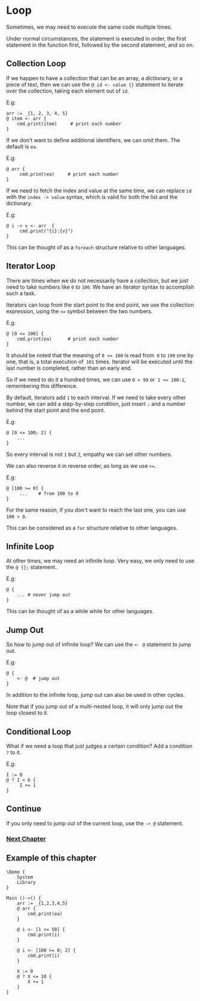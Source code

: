 # Loop
Sometimes, we may need to execute the same code multiple times.

Under normal circumstances, the statement is executed in order, the first statement in the function first, followed by the second statement, and so on.
## Collection Loop
If we happen to have a collection that can be an array, a dictionary, or a piece of text, then we can use the `@ id <- value {}` statement to iterate over the collection, taking each element out of `id`.

E.g:
```
arr := _{1, 2, 3, 4, 5}
@ item <- arr {
    cmd.print(item)     # print each number
}
```
If we don't want to define additional identifiers, we can omit them. The default is `ea`.

E.g:
```
@ arr {
     cmd.print(ea)     # print each number
}
```

If we need to fetch the index and value at the same time, we can replace `id` with the `index -> value` syntax, which is valid for both the list and the dictionary.

E.g:
```
@ i -> v <- arr  {
     cmd.print("{i}:{v}")
}
```

This can be thought of as a `foreach` structure relative to other languages.
## Iterator Loop
There are times when we do not necessarily have a collection, but we just need to take numbers like `0` to `100`. We have an iterator syntax to accomplish such a task.

Iterators can loop from the start point to the end point, we use the collection expression, using the `<=` symbol between the two numbers.

E.g:
```
@ [0 <= 100] {
    cmd.print(ea)      # print each number
}
```
It should be noted that the meaning of `0 <= 100` is read from` 0` to `100` one by one, that is, a total execution of` 101` times. Iterator will be executed until the last number is completed, rather than an early end.

So if we need to do it a hundred times, we can use `0 < 99` or` 1 <= 100-1`, remembering this difference.

By default, iterators add `1` to each interval. If we need to take every other number, we can add a step-by-step condition, just insert `;` and a number behind the start point and the end point.

E.g:
```
@ [0 <= 100; 2] {
    ...
}
```
So every interval is not `1` but `2`, empathy we can set other numbers.

We can also reverse it in reverse order, as long as we use `>=`.

E.g:
```
@ [100 >= 0] {
     ...    # from 100 to 0
}
```
For the same reason, if you don't want to reach the last one, you can use `100 > 0`.

This can be considered as a `for` structure relative to other languages.
## Infinite Loop
At other times, we may need an infinite loop. Very easy, we only need to use the `@ {};` statement..

E.g:
```
@ {
    ... # never jump out
}
```
This can be thought of as a while while for other languages.
## Jump Out
So how to jump out of infinite loop? We can use the `<- @` statement to jump out.

E.g:
```
@ {
    <- @  # jump out
}
```
In addition to the infinite loop, jump out can also be used in other cycles.

Note that if you jump out of a multi-nested loop, it will only jump out the loop closest to it.
## Conditional Loop
What if we need a loop that just judges a certain condition?
Add a condition `?` to it.

E.g:
```
I := 0
@ ? I < 6 {
     I += 1
}
```
## Continue
If you only need to jump out of the current loop, use the `-> @` statement.

### [Next Chapter](function-type.md)

## Example of this chapter
```
\Demo {
    System
    Library
}

Main ()->() {
    arr := _{1,2,3,4,5}
    @ arr {
        cmd.print(ea)
    }

    @ i <- [1 <= 50] {
        cmd.print(i)
    }

    @ i <- [100 >= 0; 2] {
        cmd.print(i)
    }

    X := 0
    @ ? X <= 10 {
        X += 1
    }
}
```